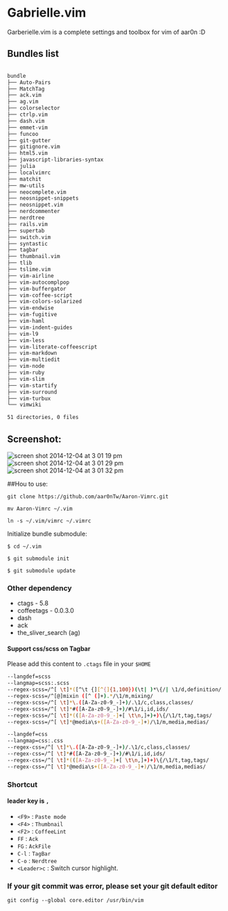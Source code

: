 # Gabrielle.vim

Garberielle.vim is a complete settings and toolbox for vim of aar0n :D

## Bundles list

```sh

bundle
├── Auto-Pairs
├── MatchTag
├── ack.vim
├── ag.vim
├── colorselector
├── ctrlp.vim
├── dash.vim
├── emmet-vim
├── funcoo
├── git-gutter
├── gitignore.vim
├── html5.vim
├── javascript-libraries-syntax
├── julia
├── localvimrc
├── matchit
├── mw-utils
├── neocomplete.vim
├── neosnippet-snippets
├── neosnippet.vim
├── nerdcommenter
├── nerdtree
├── rails.vim
├── supertab
├── switch.vim
├── syntastic
├── tagbar
├── thumbnail.vim
├── tlib
├── tslime.vim
├── vim-airline
├── vim-autocomplpop
├── vim-buffergator
├── vim-coffee-script
├── vim-colors-solarized
├── vim-endwise
├── vim-fugitive
├── vim-haml
├── vim-indent-guides
├── vim-l9
├── vim-less
├── vim-literate-coffeescript
├── vim-markdown
├── vim-multiedit
├── vim-node
├── vim-ruby
├── vim-slim
├── vim-startify
├── vim-surround
├── vim-turbux
└── vimwiki

51 directories, 0 files


```
## Screenshot:

![screen shot 2014-12-04 at 3 01 19 pm](https://cloud.githubusercontent.com/assets/935988/5294817/b15d7116-7bc6-11e4-9527-10f38ed0af94.png)
![screen shot 2014-12-04 at 3 01 29 pm](https://cloud.githubusercontent.com/assets/935988/5294828/d49aadce-7bc6-11e4-918a-f799cb084a4e.png)
![screen shot 2014-12-04 at 3 01 32 pm](https://cloud.githubusercontent.com/assets/935988/5294829/d81e3b82-7bc6-11e4-872e-c99d76e6ead1.png)

##Hou to use:

`git clone https://github.com/aar0nTw/Aaron-Vimrc.git`

`mv Aaron-Vimrc ~/.vim`

`ln -s ~/.vim/vimrc ~/.vimrc`

Initialize bundle submodule:

```
$ cd ~/.vim

$ git submodule init

$ git submodule update
```

### Other dependency
- ctags - 5.8
- coffeetags - 0.0.3.0
- dash
- ack
- the_sliver_search (ag)

#### Support css/scss on Tagbar

Please add this content to `.ctags` file in your `$HOME`

```sh
--langdef=scss
--langmap=scss:.scss
--regex-scss=/^[ \t]*([^\t {][^{]{1,100})(\t| )*\{/| \1/d,definition/
--regex-scss=/^[@]mixin ([^ (]+).*/\1/m,mixing/
--regex-scss=/^[ \t]*\.([A-Za-z0-9_-]+)/.\1/c,class,classes/
--regex-scss=/^[ \t]*#([A-Za-z0-9_-]+)/#\1/i,id,ids/
--regex-scss=/^[ \t]*(([A-Za-z0-9_-]+[ \t\n,]+)+)\{/\1/t,tag,tags/
--regex-scss=/^[ \t]*@media\s+([A-Za-z0-9_-]+)/\1/m,media,medias/ 

--langdef=css
--langmap=css:.css
--regex-css=/^[ \t]*\.([A-Za-z0-9_-]+)/.\1/c,class,classes/
--regex-css=/^[ \t]*#([A-Za-z0-9_-]+)/#\1/i,id,ids/
--regex-css=/^[ \t]*(([A-Za-z0-9_-]+[ \t\n,]+)+)\{/\1/t,tag,tags/
--regex-css=/^[ \t]*@media\s+([A-Za-z0-9_-]+)/\1/m,media,medias/ 
```

### Shortcut
#### leader key is `,`

 - `<F9>` : `Paste mode`
 - `<F4>` : `Thumbnail`
 - `<F2>` : `CoffeeLint`
 - `FF` : `Ack`
 - `FG` : `AckFile`
 - `C-l` : `TagBar`
 - `C-o` : `Nerdtree`
 - `<Leader>c` : Switch cursor highlight.

### If your git commit was error, please set your git default editor
`git config --global core.editor /usr/bin/vim`

